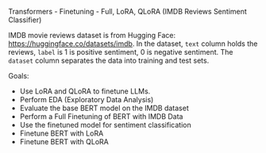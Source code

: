Transformers - Finetuning - Full, LoRA, QLoRA (IMDB Reviews Sentiment Classifier)

IMDB movie reviews dataset is from Hugging Face: https://huggingface.co/datasets/imdb.
In the dataset, `text` column holds the reviews, `label` is 1 is positive sentiment, 0 is negative sentiment. 
The `dataset` column separates the data into training and test sets.

Goals:
- Use LoRA and QLoRA to finetune LLMs.
- Perform EDA (Exploratory Data Analysis)
- Evaluate the base BERT model on the IMDB dataset
- Perform a Full Finetuning of BERT with IMDB Data
- Use the finetuned model for sentiment classification
- Finetune BERT with LoRA
- Finetune BERT with QLoRA
